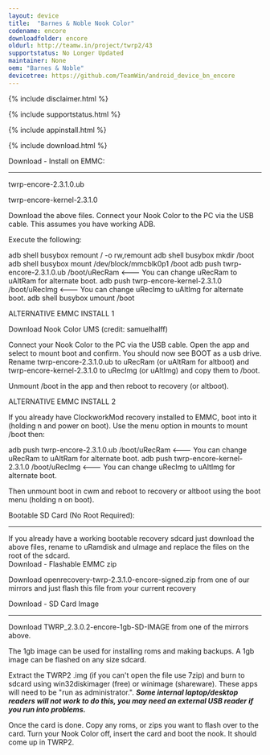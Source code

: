 ```yaml
---
layout: device
title:  "Barnes & Noble Nook Color"
codename: encore
downloadfolder: encore
oldurl: http://teamw.in/project/twrp2/43
supportstatus: No Longer Updated
maintainer: None
oem: "Barnes & Noble"
devicetree: https://github.com/TeamWin/android_device_bn_encore
---
```


{% include disclaimer.html %}

{% include supportstatus.html %}

{% include appinstall.html %}

{% include download.html %}

<div class='page-heading'>Download - Install on EMMC:</div>
<hr />
<p class="text">twrp-encore-2.3.1.0.ub</p>
<p class="text">twrp-encore-kernel-2.3.1.0</p>

Download the above files.  Connect your Nook Color to the PC via the USB cable.  This assumes you have working ADB.

Execute the following:

adb shell busybox remount / -o rw,remount
adb shell busybox mkdir /boot
adb shell busybox mount /dev/block/mmcblk0p1 /boot
adb push twrp-encore-2.3.1.0.ub /boot/uRecRam      <---  You can change uRecRam to uAltRam for alternate boot.
adb push twrp-encore-kernel-2.3.1.0 /boot/uRecImg           <---  You can change uRecImg to uAltImg for alternate boot. 
adb shell busybox umount /boot


ALTERNATIVE EMMC INSTALL 1

Download Nook Color UMS (credit: samuelhalff)

Connect your Nook Color to the PC via the USB cable.  Open the app and select to mount boot and confirm. You should now see BOOT as a usb drive. Rename twrp-encore-2.3.1.0.ub to uRecRam (or uAltRam for altboot) and   twrp-encore-kernel-2.3.1.0 to uRecImg (or uAltImg) and copy them to /boot.

Unmount /boot in the app and then reboot to recovery (or altboot).


ALTERNATIVE EMMC INSTALL 2

If you already have ClockworkMod recovery installed to EMMC, boot into it (holding n and power on boot). Use the menu option in mounts to mount /boot then:

adb push twrp-encore-2.3.1.0.ub /boot/uRecRam      <---  You can change uRecRam to uAltRam for alternate boot.
adb push twrp-encore-kernel-2.3.1.0 /boot/uRecImg           <---  You can change uRecImg to uAltImg for alternate boot. 

Then unmount boot in cwm and reboot to recovery or altboot using the boot menu (holding n on boot).

<div class='page-heading'>Bootable SD Card (No Root Required):</div>
<hr />
If you already have a working bootable recovery sdcard just download the above files, rename to uRamdisk and uImage and replace the files on the root of the sdcard. 

<div class='page-heading'>Download - Flashable EMMC zip</div>

<p class="text">Download openrecovery-twrp-2.3.1.0-encore-signed.zip from one of our mirrors and just flash this file from your current recovery</p>

<div class='page-heading'>Download - SD Card Image</div>
<hr />

<p class="text">Download TWRP_2.3.0.2-encore-1gb-SD-IMAGE from one of the mirrors above.</p>

The 1gb image can be used for installing roms and making backups. A 1gb image can be flashed on any size sdcard.

Extract the TWRP2 .img (if you can't open the file use 7zip) and burn to sdcard using win32diskimager (free) or winimage (shareware). These apps will need to be "run as administrator.". ***Some internal laptop/desktop readers will not work to do this, you may need an external USB reader if you run into problems.***

Once the card is done.  Copy any roms, or zips you want to flash over to the card.   Turn your Nook Color off, insert the card and boot the nook.  It should come up in TWRP2.
